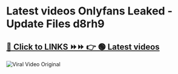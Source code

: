 
 # Latest videos Onlyfans Leaked - Update Files d8rh9

## <h2><a href="https://clipsfans.com/Latest_videos&ref=git">🔗 Click to LINKS ⏩⏩ 👉 🟢 Latest videos </a></h2>

<a href="https://clipsfans.com/Latest_videos&ref=git" rel="nofollow" data-target="animated-image.originalLink"><img src="https://i.ibb.co.com/xMMVF88/686577567.gif" alt="Viral Video Original" style="max-width: 100%; display: inline-block;" data-target="animated-image.originalImage"></a>

